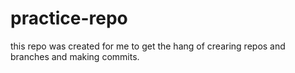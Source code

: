 # practice-repo
this repo was created for me to get the hang of crearing repos and branches and making commits.
